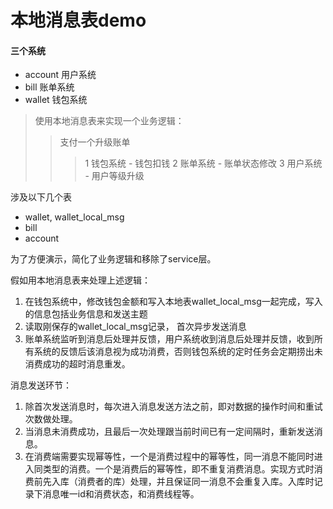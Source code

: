 # 本地消息表demo

#### 三个系统 
- account 用户系统
- bill 账单系统
- wallet 钱包系统

> 使用本地消息表来实现一个业务逻辑： 
> > 支付一个升级账单 
> > > 1 钱包系统 - 钱包扣钱
> > > 2 账单系统 - 账单状态修改
> > > 3 用户系统 - 用户等级升级

涉及以下几个表
- wallet, wallet_local_msg
- bill
- account

为了方便演示，简化了业务逻辑和移除了service层。

假如用本地消息表来处理上述逻辑：
1. 在钱包系统中，修改钱包金额和写入本地表wallet_local_msg一起完成，写入的信息包括业务信息和发送主题
2. 读取刚保存的wallet_local_msg记录， 首次异步发送消息
3. 账单系统监听到消息后处理并反馈，用户系统收到消息后处理并反馈，收到所有系统的反馈后该消息视为成功消费，否则钱包系统的定时任务会定期捞出未消费成功的超时消息重发。

消息发送环节：
1. 除首次发送消息时，每次进入消息发送方法之前，即对数据的操作时间和重试次数做处理。
2. 当消息未消费成功，且最后一次处理跟当前时间已有一定间隔时，重新发送消息。
3. 在消费端需要实现幂等性，一个是消费过程中的幂等性，同一消息不能同时进入同类型的消费。一个是消费后的幂等性，即不重复消费消息。实现方式时消费前先入库（消费者的库）处理，并且保证同一消息不会重复入库。入库时记录下消息唯一id和消费状态，和消费线程等。